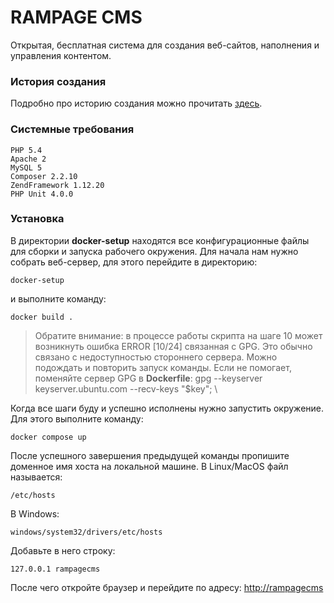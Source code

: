 # RAMPAGE CMS 
Открытая, бесплатная система для создания веб-сайтов, наполнения и управления контентом.
 
### История создания
 
Подробно про историю создания можно прочитать [здесь](http://www.therampage.org/rampagecms).

### Системные требования  
	PHP 5.4
	Apache 2  
	MySQL 5 
	Composer 2.2.10  
	ZendFramework 1.12.20
	PHP Unit 4.0.0 
 
### Установка

В директории **docker-setup** находятся все конфигурационные файлы для сборки и запуска рабочего окружения.
Для начала нам нужно собрать веб-сервер, для этого перейдите в директорию:
    
    docker-setup
    
и выполните команду:

    docker build .
 
> Обратите внимание: в процессе работы скрипта на шаге 10 может возникнуть ошибка ERROR [10/24] связанная с GPG. Это обычно связано с недоступностью стороннего сервера. Можно подождать и повторить запуск команды. Если не помогает, поменяйте сервер GPG в **Dockerfile**: gpg --keyserver keyserver.ubuntu.com --recv-keys "$key"; \
 
Когда все шаги буду и успешно исполнены нужно запустить окружение.  Для этого выполните команду:

    docker compose up
  
После успешного завершения предыдущей команды пропишите доменное имя хоста на локальной машине. В Linux/MacOS файл называется:

    /etc/hosts
  
В Windows:

    windows/system32/drivers/etc/hosts
  
Добавьте в него строку:

    127.0.0.1 rampagecms 
  
После чего откройте браузер и перейдите по адресу: [http://rampagecms](http://rampagecms)

